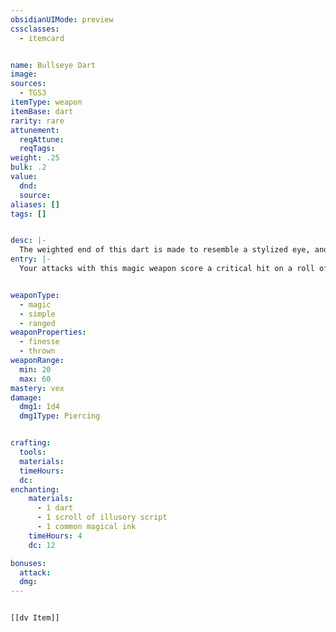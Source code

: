 ```yaml
---
obsidianUIMode: preview
cssclasses:
  - itemcard


name: Bullseye Dart
image: 
sources:
  - TGS3
itemType: weapon
itemBase: dart
rarity: rare
attunement:
  reqAttune: 
  reqTags: 
weight: .25
bulk: .2
value:
  dnd: 
  source: 
aliases: []
tags: []


desc: |-
  The weighted end of this dart is made to resemble a stylized eye, and its shaft is hewn from a bull's horn.
entry: |-
  Your attacks with this magic weapon score a critical hit on a roll of 16-20. Once this happens, the dart loses this property for 1 minute. In the meantime, it can still be used as a magic dart.


weaponType: 
  - magic
  - simple
  - ranged
weaponProperties: 
  - finesse
  - thrown
weaponRange:
  min: 20
  max: 60
mastery: vex
damage:
  dmg1: 1d4
  dmg1Type: Piercing


crafting:
  tools: 
  materials:
  timeHours: 
  dc: 
enchanting:
    materials: 
      - 1 dart
      - 1 scroll of illusory script
      - 1 common magical ink
    timeHours: 4
    dc: 12

bonuses:
  attack: 
  dmg: 
---
```


```meta-bind-embed

[[dv Item]]

```